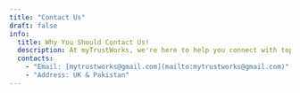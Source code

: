 ```yaml
---
title: "Contact Us"
draft: false
info: 
  title: Why You Should Contact Us!
  description: At myTrustWorks, we're here to help you connect with top freelancers and ensure your projects succeed. Whether you have questions, need support, or want to learn more about our platform, we're ready to assist you.
  contacts: 
    - "Email: [mytrustworks@gmail.com](mailto:mytrustworks@gmail.com)"
    - "Address: UK & Pakistan"
---
```

